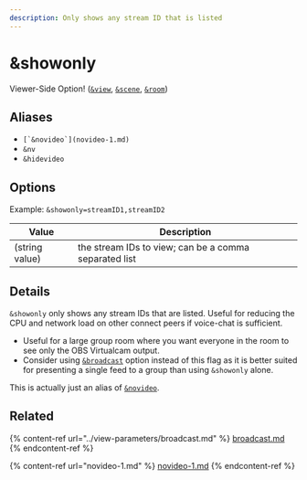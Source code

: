 ```yaml
---
description: Only shows any stream ID that is listed
---
```


# \&showonly

Viewer-Side Option! ([`&view`](../view-parameters/view.md), [`&scene`](../view-parameters/scene.md), [`&room`](../../general-settings/room.md))

## Aliases

* ``[`&novideo`](novideo-1.md)``
* `&nv`
* `&hidevideo`

## Options

Example: `&showonly=streamID1,streamID2`

| Value          | Description                                           |
| -------------- | ----------------------------------------------------- |
| (string value) | the stream IDs to view; can be a comma separated list |

## Details

`&showonly` only shows any stream IDs that are listed. Useful for reducing the CPU and network load on other connect peers if voice-chat is sufficient.

* Useful for a large group room where you want everyone in the room to see only the OBS Virtualcam output.
* Consider using [`&broadcast`](../view-parameters/broadcast.md) option instead of this flag as it is better suited for presenting a single feed to a group than using `&showonly` alone.

This is actually just an alias of [`&novideo`](novideo-1.md).

## Related

{% content-ref url="../view-parameters/broadcast.md" %}
[broadcast.md](../view-parameters/broadcast.md)
{% endcontent-ref %}

{% content-ref url="novideo-1.md" %}
[novideo-1.md](novideo-1.md)
{% endcontent-ref %}
